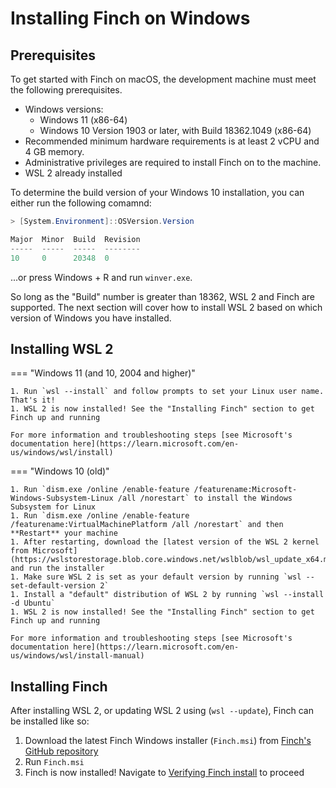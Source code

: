 # Installing Finch on Windows

## Prerequisites

To get started with Finch on macOS, the development machine must meet the
following prerequisites.

* Windows versions:
    * Windows 11 (x86-64)
    * Windows 10 Version 1903 or later, with Build 18362.1049 (x86-64)
* Recommended minimum hardware requirements is at least 2 vCPU and 4 GB memory.
* Administrative privileges are required to install Finch on to the machine.
* WSL 2 already installed

To determine the build version of your Windows 10 installation, you can either run the following comamnd:
```powershell
> [System.Environment]::OSVersion.Version

Major  Minor  Build  Revision
-----  -----  -----  --------
10     0      20348  0
```

...or press Windows + R and run `winver.exe`.

So long as the "Build" number is greater than 18362, WSL 2 and Finch are supported. The next section will cover how to install WSL 2 based on which version of Windows you have installed.

## Installing WSL 2

=== "Windows 11 (and 10, 2004 and higher)"

    1. Run `wsl --install` and follow prompts to set your Linux user name. That's it!
    1. WSL 2 is now installed! See the "Installing Finch" section to get Finch up and running

    For more information and troubleshooting steps [see Microsoft's documentation here](https://learn.microsoft.com/en-us/windows/wsl/install)

=== "Windows 10 (old)"

    1. Run `dism.exe /online /enable-feature /featurename:Microsoft-Windows-Subsystem-Linux /all /norestart` to install the Windows Subsystem for Linux
    1. Run `dism.exe /online /enable-feature /featurename:VirtualMachinePlatform /all /norestart` and then **Restart** your machine
    1. After restarting, download the [latest version of the WSL 2 kernel from Microsoft](https://wslstorestorage.blob.core.windows.net/wslblob/wsl_update_x64.msi) and run the installer
    1. Make sure WSL 2 is set as your default version by running `wsl --set-default-version 2`
    1. Install a "default" distribution of WSL 2 by running `wsl --install -d Ubuntu`
    1. WSL 2 is now installed! See the "Installing Finch" section to get Finch up and running
    
    For more information and troubleshooting steps [see Microsoft's documentation here](https://learn.microsoft.com/en-us/windows/wsl/install-manual)

## Installing Finch

After installing WSL 2, or updating WSL 2 using (`wsl --update`), Finch can be installed like so:

1. Download the latest Finch Windows installer (`Finch.msi`) from [Finch's GitHub repository](https://github.com/runfinch/finch/releases/latest)
1. Run `Finch.msi`
1. Finch is now installed! Navigate to [Verifying Finch install](../../../getting-started/installation/#verify-the-finch-installation) to proceed
